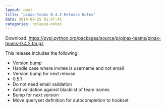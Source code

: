 ```yaml
---
layout: post
title: "pinax-teams 0.4.2 Release Notes"
date: 2014-09-25 01:47:45
categories: release-notes
---
```


Download: <https://pypi.python.org/packages/source/p/pinax-teams/pinax-teams-0.4.2.tar.gz>

This release includes the following:

* Version bump
* Handle case where invitee is username and not email
* Version bump for next release
* 0.5.1
* Do not need email validation
* Add validation against blacklist of team names
* Bump for next version
* Move queryset definition for autocompletion to hookset
